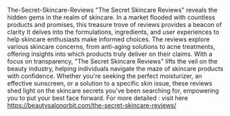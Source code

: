 The-Secret-Skincare-Reviews
 "The Secret Skincare Reviews" reveals the hidden gems in the realm of skincare. In a market flooded with countless products and promises, this treasure trove of reviews provides a beacon of clarity
It delves into the formulations, ingredients, and user experiences to help skincare enthusiasts make informed choices. The reviews explore various skincare concerns, from anti-aging solutions to acne treatments, offering insights into which products truly deliver on their claims. With a focus on transparency, "The Secret Skincare Reviews" lifts the veil on the beauty industry, helping individuals navigate the maze of skincare products with confidence. Whether you're seeking the perfect moisturizer, an effective sunscreen, or a solution to a specific skin issue, these reviews shed light on the skincare secrets you've been searching for, empowering you to put your best face forward.
For more detailed : visit here
https://beautysalonorbit.com/the-secret-skincare-reviews/
